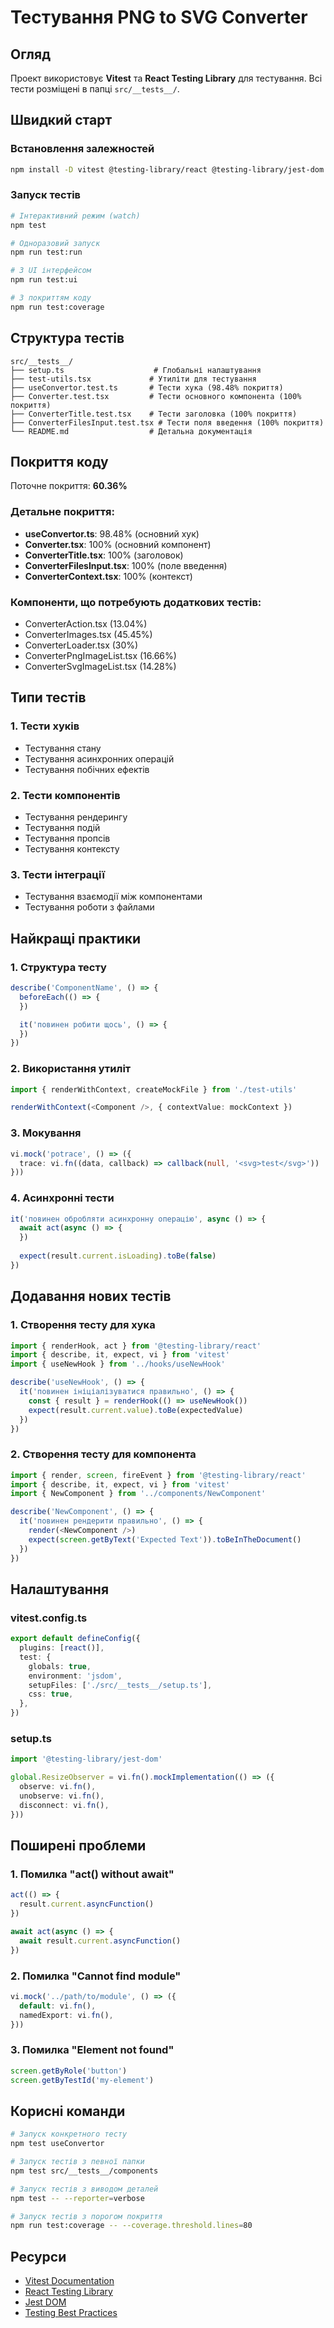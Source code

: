 # Тестування PNG to SVG Converter

## Огляд

Проект використовує **Vitest** та **React Testing Library** для тестування. Всі тести розміщені в папці `src/__tests__/`.

## Швидкий старт

### Встановлення залежностей
```bash
npm install -D vitest @testing-library/react @testing-library/jest-dom jsdom @vitest/coverage-v8
```

### Запуск тестів
```bash
# Інтерактивний режим (watch)
npm test

# Одноразовий запуск
npm run test:run

# З UI інтерфейсом
npm run test:ui

# З покриттям коду
npm run test:coverage
```

## Структура тестів

```
src/__tests__/
├── setup.ts                    # Глобальні налаштування
├── test-utils.tsx             # Утиліти для тестування
├── useConvertor.test.ts       # Тести хука (98.48% покриття)
├── Converter.test.tsx         # Тести основного компонента (100% покриття)
├── ConverterTitle.test.tsx    # Тести заголовка (100% покриття)
├── ConverterFilesInput.test.tsx # Тести поля введення (100% покриття)
└── README.md                  # Детальна документація
```

## Покриття коду

Поточне покриття: **60.36%**

### Детальне покриття:
- **useConvertor.ts**: 98.48% (основний хук)
- **Converter.tsx**: 100% (основний компонент)
- **ConverterTitle.tsx**: 100% (заголовок)
- **ConverterFilesInput.tsx**: 100% (поле введення)
- **ConverterContext.tsx**: 100% (контекст)

### Компоненти, що потребують додаткових тестів:
- ConverterAction.tsx (13.04%)
- ConverterImages.tsx (45.45%)
- ConverterLoader.tsx (30%)
- ConverterPngImageList.tsx (16.66%)
- ConverterSvgImageList.tsx (14.28%)

## Типи тестів

### 1. Тести хуків
- Тестування стану
- Тестування асинхронних операцій
- Тестування побічних ефектів

### 2. Тести компонентів
- Тестування рендерингу
- Тестування подій
- Тестування пропсів
- Тестування контексту

### 3. Тести інтеграції
- Тестування взаємодії між компонентами
- Тестування роботи з файлами

## Найкращі практики

### 1. Структура тесту
```typescript
describe('ComponentName', () => {
  beforeEach(() => {
  })

  it('повинен робити щось', () => {
  })
})
```

### 2. Використання утиліт
```typescript
import { renderWithContext, createMockFile } from './test-utils'

renderWithContext(<Component />, { contextValue: mockContext })
```

### 3. Мокування
```typescript
vi.mock('potrace', () => ({
  trace: vi.fn((data, callback) => callback(null, '<svg>test</svg>'))
}))
```

### 4. Асинхронні тести
```typescript
it('повинен обробляти асинхронну операцію', async () => {
  await act(async () => {
  })
  
  expect(result.current.isLoading).toBe(false)
})
```

## Додавання нових тестів

### 1. Створення тесту для хука
```typescript
import { renderHook, act } from '@testing-library/react'
import { describe, it, expect, vi } from 'vitest'
import { useNewHook } from '../hooks/useNewHook'

describe('useNewHook', () => {
  it('повинен ініціалізуватися правильно', () => {
    const { result } = renderHook(() => useNewHook())
    expect(result.current.value).toBe(expectedValue)
  })
})
```

### 2. Створення тесту для компонента
```typescript
import { render, screen, fireEvent } from '@testing-library/react'
import { describe, it, expect, vi } from 'vitest'
import { NewComponent } from '../components/NewComponent'

describe('NewComponent', () => {
  it('повинен рендерити правильно', () => {
    render(<NewComponent />)
    expect(screen.getByText('Expected Text')).toBeInTheDocument()
  })
})
```

## Налаштування

### vitest.config.ts
```typescript
export default defineConfig({
  plugins: [react()],
  test: {
    globals: true,
    environment: 'jsdom',
    setupFiles: ['./src/__tests__/setup.ts'],
    css: true,
  },
})
```

### setup.ts
```typescript
import '@testing-library/jest-dom'

global.ResizeObserver = vi.fn().mockImplementation(() => ({
  observe: vi.fn(),
  unobserve: vi.fn(),
  disconnect: vi.fn(),
}))
```

## Поширені проблеми

### 1. Помилка "act() without await"
```typescript
act(() => {
  result.current.asyncFunction()
})

await act(async () => {
  await result.current.asyncFunction()
})
```

### 2. Помилка "Cannot find module"
```typescript
vi.mock('../path/to/module', () => ({
  default: vi.fn(),
  namedExport: vi.fn(),
}))
```

### 3. Помилка "Element not found"
```typescript
screen.getByRole('button')
screen.getByTestId('my-element')
```

## Корисні команди

```bash
# Запуск конкретного тесту
npm test useConvertor

# Запуск тестів з певної папки
npm test src/__tests__/components

# Запуск тестів з виводом деталей
npm test -- --reporter=verbose

# Запуск тестів з порогом покриття
npm run test:coverage -- --coverage.threshold.lines=80
```

## Ресурси

- [Vitest Documentation](https://vitest.dev/)
- [React Testing Library](https://testing-library.com/docs/react-testing-library/intro/)
- [Jest DOM](https://github.com/testing-library/jest-dom)
- [Testing Best Practices](https://kentcdodds.com/blog/common-mistakes-with-react-testing-library)
